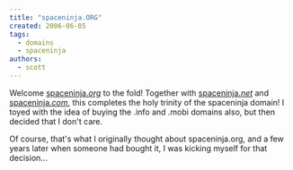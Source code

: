 ```yaml
---
title: "spaceninja.ORG"
created: 2006-06-05
tags: 
  - domains
  - spaceninja
authors: 
  - scott
---
```


Welcome [spaceninja._org_](http://spaceninja.org/) to the fold! Together with [spaceninja._net_](http://spaceninja.net/) and [spaceninja._com_](http://spaceninja.local/), this completes the holy trinity of the spaceninja domain! I toyed with the idea of buying the .info and .mobi domains also, but then decided that I don't care.

Of course, that's what I originally thought about spaceninja.org, and a few years later when someone had bought it, I was kicking myself for that decision...

